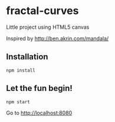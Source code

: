 # fractal-curves

Little project using HTML5 canvas

Inspired by http://ben.akrin.com/mandala/

## Installation
`npm install`

## Let the fun begin!
`npm start`

Go to [http://localhost:8080](http://localhost:8080)